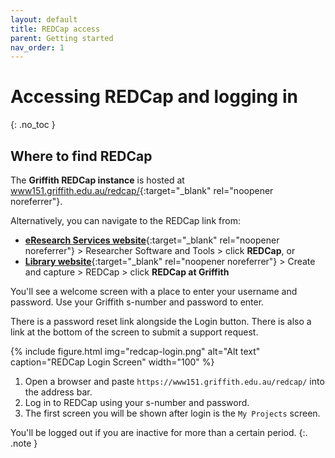 ```yaml
---
layout: default
title: REDCap access
parent: Getting started
nav_order: 1
---
```


# Accessing REDCap and logging in
{: .no_toc }

## Where to find REDCap

The **Griffith REDCap instance** is hosted at [www151.griffith.edu.au/redcap/](https://www151.griffith.edu.au/redcap/){:target="_blank" rel="noopener noreferrer"}. 

Alternatively, you can navigate to the REDCap link from:
- [**eResearch Services website**](https://www.griffith.edu.au/eresearch-services/resources){:target="_blank" rel="noopener noreferrer"} > Researcher Software and Tools > click **REDCap**, or
- [**Library website**](https://www.griffith.edu.au/library/research-publishing/working-with-data/create-and-capture){:target="_blank" rel="noopener noreferrer"} > Create and capture > REDCap > click **REDCap at Griffith**

You'll see a welcome screen with a place to enter your username and password. Use your Griffith s-number and password to enter.

There is a password reset link alongside the Login button. There is also a link at the bottom of the screen to submit a support request.

{% include figure.html img="redcap-login.png" alt="Alt text" caption="REDCap Login Screen" width="100" %}

1. Open a browser and paste `https://www151.griffith.edu.au/redcap/` into the address bar.
2. Log in to REDCap using your s-number and password.
3. The first screen you will be shown after login is the `My Projects` screen.

You'll be logged out if you are inactive for more than a certain period.
{:. .note }
